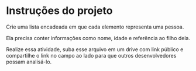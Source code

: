 # Instruções do projeto
Crie uma lista encadeada em que cada elemento representa uma pessoa.

Ela precisa conter informações como nome, idade e referência ao filho dela.

Realize essa atividade, suba esse arquivo em um drive com link público e compartilhe o link no campo ao lado para que outros desenvolvedores possam analisá-lo.